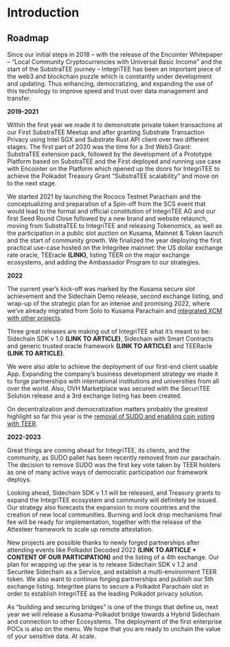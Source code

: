 # Introduction

## &#x20;<a href="#roadmap" id="roadmap"></a>

## Roadmap <a href="#roadmap" id="roadmap"></a>

Since our initial steps in 2018 – with the release of the Encointer Whitepaper – “Local Community Cryptocurrencies with Universal Basic Income” and the start of the SubstraTEE journey – IntegriTEE has been an important piece of the web3 and blockchain puzzle which is constantly under development and updating. Thus enhancing, democratizing, and expanding the use of this technology to improve speed and trust over data management and transfer.

**2019-2021**

Within the first year we made it to demonstrate private token transactions at our First SubstraTEE Meetup and after granting Substrate Transaction Privacy using Intel SGX and Substrate Rust API client over two different stages. The first part of 2020 was the time for a 3rd Web3 Grant: SubstraTEE extension pack, followed by the development of a Prototype Platform based on SubstraTEE and the First deployed and running use case with Encointer on the Platform which opened up the doors for IntegriTEE to achieve the Polkadot Treasury Grant “SubstraTEE scalability” and move on to the next stage.

We started 2021 by launching the Rococo Testnet Parachain and the conceptualizing and preparation of a Spin-off from the SCS event that would lead to the formal and official constitution of IntegriTEE AG and our first Seed Round Close followed by a new brand and website relaunch, moving from SubstraTEE to IntegriTEE and releasing Tokenomics, as well as the participation in a public slot auction on Kusama, Mainnet & Token launch and the start of community growth. We finalized the year deploying the first practical use-case hosted on the Integritee mainnet: the US dollar exchange rate oracle, TEEracle **(LINK)**, listing TEER on the major exchange ecosystems, and adding the Ambassador Program to our strategies.

**2022**

The current year’s kick-off was marked by the Kusama secure slot achievement and the Sidechain Demo release, second exchange listing, and wrap-up of the strategic plan for an intense and promising 2022, where we’ve already migrated from Solo to Kusama Parachain and [integrated XCM with other projects](https://medium.com/integritee/xcm-integration-of-integritee-and-moonriver-is-completed-xcteer-is-now-live-and-available-on-9a0bde399911).

Three great releases are making out of IntegriTEE what it’s meant to be: Sidechain SDK v 1.0 **(LINK TO ARTICLE)**, Sidechain with Smart Contracts and generic trusted oracle framework **(LINK TO ARTICLE)** and TEERacle **(LINK TO ARTICLE)**.

We were also able to achieve the deployment of our first-end client usable App. Expanding the company’s business development strategy we made it to forge partnerships with international institutions and universities from all over the world. Also, OVH Marketplace was secured with the SecuriTEE Solution release and a 3rd exchange listing has been created.

On decentralization and democratization matters probably the greatest highlight so far this year is the [removal of SUDO and enabling coin voting with TEER](https://medium.com/integritee/integritee-completes-2-key-milestones-towards-decentralization-40df43ab320).

&#x20;

**2022-2023**

Great things are coming ahead for IntegriTEE, its clients, and the community, as SUDO pallet has been recently removed from our parachain. The decision to remove SUDO was the first key vote taken by TEER holders as one of many active ways of democratic participation our framework deploys.

Looking ahead, Sidechain SDK v 1.1 will be released, and Treasury grants to expand the IntegriTEE ecosystem and community will definitely be issued. Our strategy also forecasts the expansion to more countries and the creation of new local communities. Burning and lock drop mechanisms final fee will be ready for implementation, together with the release of the Attesteer framework to scale up remote attestation.

New projects are possible thanks to newly forged partnerships after attending events like Polkadot Decoded 2022 **(LINK TO ARTICLE + CONTENT OF OUR PARTICIPATION)** and the listing of a 4th exchange. Our plan for wrapping up the year is to release Sidechain SDK v 1.2 and Securitee Sidechain as a Service, and establish a multi-environment TEER token. We also want to continue forging partnerships and publish our 5th exchange listing. Integritee plans to secure a Polkadot Parachain slot in order to establish IntegriTEE as the leading Polkadot privacy solution.

As “building and securing bridges” is one of the things that define us, next year we will release a Kusama-Polkadot bridge towards a Hybrid Sidechain and connection to other Ecosystems. The deployment of the first enterprise POCs is also on the menu. We hope that you are ready to unchain the value of your sensitive data. At scale.
